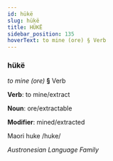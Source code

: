 ```yaml
---
id: hükë
slug: hükë
title: HÜKË
sidebar_position: 135
hoverText: to mine (ore) § Verb
---
```


### hükë

*to mine (ore)* **§** Verb

**Verb**: to mine/extract

**Noun**: ore/extractable

**Modifier**: mined/extracted

Maori huke /huke/

*Austronesian Language Family*